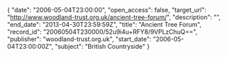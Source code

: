 {
  "date": "2006-05-04T23:00:00", 
  "open_access": false, 
  "target_url": "http://www.woodland-trust.org.uk/ancient-tree-forum/", 
  "description": "", 
  "end_date": "2013-04-30T23:59:59Z", 
  "title": "Ancient Tree Forum", 
  "record_id": "20060504T230000/52u9i4u+RFY8/9VPLzChuQ==", 
  "publisher": "woodland-trust.org.uk", 
  "start_date": "2006-05-04T23:00:00Z", 
  "subject": "British Countryside"
}

